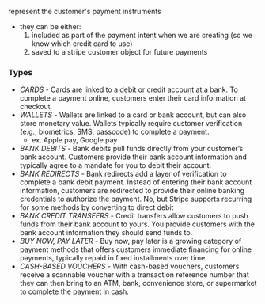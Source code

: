 
represent the customer's payment instruments
- they can be either:
	1. included as part of the payment intent when we are creating (so we know which credit card to use)
	2. saved to a stripe customer object for future payments

### Types
- *CARDS*	- Cards are linked to a debit or credit account at a bank. To complete a payment online, customers enter their card information at checkout.
- *WALLETS*	- Wallets are linked to a card or bank account, but can also store monetary value. Wallets typically require customer verification (e.g., biometrics, SMS, passcode) to complete a payment.
	- ex. Apple pay, Google pay
- *BANK DEBITS* -	Bank debits pull funds directly from your customer’s bank account. Customers provide their bank account information and typically agree to a mandate for you to debit their account.
- *BANK REDIRECTS* - Bank redirects add a layer of verification to complete a bank debit payment. Instead of entering their bank account information, customers are redirected to provide their online banking credentials to authorize the payment.	No, but Stripe supports recurring for some methods by converting to direct debit
- *BANK CREDIT TRANSFERS* -	Credit transfers allow customers to push funds from their bank account to yours. You provide customers with the bank account information they should send funds to.
- *BUY NOW, PAY LATER* - Buy now, pay later is a growing category of payment methods that offers customers immediate financing for online payments, typically repaid in fixed installments over time.
- *CASH-BASED VOUCHERS* -	With cash-based vouchers, customers receive a scannable voucher with a transaction reference number that they can then bring to an ATM, bank, convenience store, or supermarket to complete the payment in cash.
